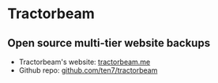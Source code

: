 # Tractorbeam


## Open source multi-tier website backups

* Tractorbeam's website: [tractorbeam.me](https://tractorbeam.me/)
* Github repo: [github.com/ten7/tractorbeam](https://github.com/ten7/tractorbeam)